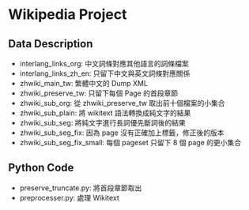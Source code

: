 # Wikipedia Project

## Data Description
+ interlang_links_org: 中文詞條對應其他語言的詞條檔案
+ interlang_links_zh_en: 只留下中文與英文詞條對應關係
+ zhwiki_main_tw: 繁體中文的 Dump XML
+ zhwiki_preserve_tw: 只留下每個 Page 的首段章節
+ zhwiki_sub_org: 從 zhwiki_preserve_tw 取出前十個檔案的小集合
+ zhwiki_sub_plain: 將 wikitext 語法轉換成純文字的結果
+ zhwiki_sub_seg: 將純文字進行長詞優先斷詞後的結果
+ zhwiki_sub_seg_fix: 因為 page 沒有正確加上標籤，修正後的版本
+ zhwiki_sub_seg_fix_small: 每個 pageset 只留下 8 個 page 的更小集合

## Python Code
+ preserve_truncate.py: 將首段章節取出
+ preprocesser.py: 處理 Wikitext